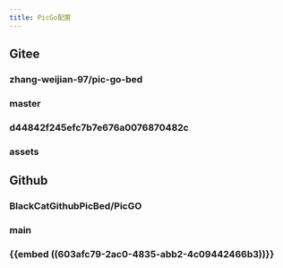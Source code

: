 ```yaml
---
title: PicGo配置
---
```


## Gitee
### zhang-weijian-97/pic-go-bed
### master
### d44842f245efc7b7e676a0076870482c
### assets
## Github
### BlackCatGithubPicBed/PicGO
### main
### {{embed ((603afc79-2ac0-4835-abb2-4c09442466b3))}}
###

